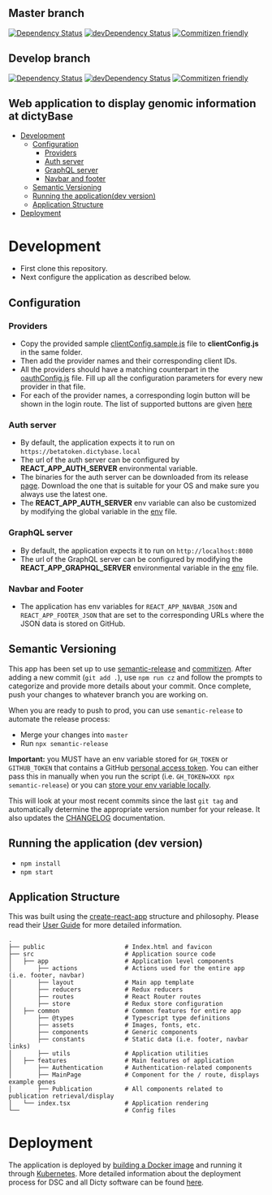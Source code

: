 ## Master branch

[![Dependency Status](https://david-dm.org/dictyBase/Publication/master.svg?style=flat-square)](https://david-dm.org/dictyBase/Publication/master)
[![devDependency Status](https://david-dm.org/dictyBase/Publication/master/dev-status.svg?style=flat-square)](https://david-dm.org/dictyBase/Publication/master?type=dev)
[![Commitizen friendly](https://img.shields.io/badge/commitizen-friendly-brightgreen.svg)](http://commitizen.github.io/cz-cli/)

## Develop branch

[![Dependency Status](https://david-dm.org/dictyBase/Publication/develop.svg?style=flat-square)](https://david-dm.org/dictyBase/Publication/develop)
[![devDependency Status](https://david-dm.org/dictyBase/Publication/develop/dev-status.svg?style=flat-square)](https://david-dm.org/dictyBase/Publication/develop?type=dev)
[![Commitizen friendly](https://img.shields.io/badge/commitizen-friendly-brightgreen.svg)](http://commitizen.github.io/cz-cli/)

## Web application to display genomic information at dictyBase

- [Development](#development)
  - [Configuration](#configuration)
    - [Providers](#providers)
    - [Auth server](#auth-server)
    - [GraphQL server](#graphql-server)
    - [Navbar and footer](#navbar-and-footer)
  - [Semantic Versioning](#semantic-versioning)
  - [Running the application(dev version)](#running-the-application-dev-version)
  - [Application Structure](#application-structure)
- [Deployment](#deployment)

# Development

- First clone this repository.
- Next configure the application as described below.

## Configuration

### Providers

- Copy the provided sample [clientConfig.sample.js](src/utils/clientConfig.sample.js) file
  to **clientConfig.js** in the same folder.
- Then add the provider names and their corresponding client IDs.
- All the providers should have a matching counterpart in the
  [oauthConfig.js](src/common/utils/oauthConfig.js) file. Fill up all the
  configuration parameters for every new provider in that file.
- For each of the provider names, a corresponding login button will be shown
  in the login route. The list of supported buttons are given
  [here](http://fontawesome.io/icons/#brand)

### Auth server

- By default, the application expects it to run on `https://betatoken.dictybase.local`
- The url of the auth server can be configured by **REACT_APP_AUTH_SERVER** environmental variable.
- The binaries for the auth server can be downloaded from its release
  [page](https://github.com/dictyBase/authserver/releases). Download the one that is
  suitable for your OS and make sure you always use the latest one.
- The **REACT_APP_AUTH_SERVER** env variable can also be customized by modifying the
  global variable in the [env](.env.development) file.

### GraphQL server

- By default, the application expects it to run on `http://localhost:8080`
- The url of the GraphQL server can be configured by modifying the **REACT_APP_GRAPHQL_SERVER** environmental variable in the [env](.env.development) file.

### Navbar and Footer

- The application has env variables for `REACT_APP_NAVBAR_JSON` and `REACT_APP_FOOTER_JSON` that are set to
  the corresponding URLs where the JSON data is stored on GitHub.

## Semantic Versioning

This app has been set up to use [semantic-release](https://github.com/semantic-release/semantic-release) and [commitizen](https://github.com/commitizen/cz-cli). After adding a new commit (`git add .`), use `npm run cz` and follow the prompts to categorize and provide more details about your commit. Once complete, push your changes to whatever branch you are working on.

When you are ready to push to prod, you can use `semantic-release` to automate the release process:

- Merge your changes into `master`
- Run `npx semantic-release`

**Important:** you MUST have an env variable stored for `GH_TOKEN` or `GITHUB_TOKEN` that contains a GitHub [personal access token](https://help.github.com/articles/creating-a-personal-access-token-for-the-command-line/). You can either pass this in manually when you run the script (i.e. `GH_TOKEN=XXX npx semantic-release`) or you can [store your env variable locally](https://www.schrodinger.com/kb/1842).

This will look at your most recent commits since the last `git tag` and automatically determine the appropriate version number for your release. It also updates the [CHANGELOG](./CHANGELOD.md) documentation.

## Running the application (dev version)

- `npm install`
- `npm start`

## Application Structure

This was built using the [create-react-app](https://github.com/facebook/create-react-app) structure and philosophy. Please read their [User Guide](https://github.com/facebook/create-react-app/blob/master/packages/react-scripts/template/README.md) for more detailed information.

```
.
├── public                      # Index.html and favicon
├── src                         # Application source code
│   ├── app                     # Application level components
│       ├── actions             # Actions used for the entire app (i.e. footer, navbar)
│       ├── layout              # Main app template
│       ├── reducers            # Redux reducers
│       ├── routes              # React Router routes
│       ├── store               # Redux store configuration
│   ├── common                  # Common features for entire app
│       ├── @types              # Typescript type definitions
│       ├── assets              # Images, fonts, etc.
│       ├── components          # Generic components
│       ├── constants           # Static data (i.e. footer, navbar links)
│       ├── utils               # Application utilities
│   ├── features                # Main features of application
│       ├── Authentication      # Authentication-related components
│       ├── MainPage            # Component for the / route, displays example genes
│       ├── Publication         # All components related to publication retrieval/display
│   └── index.tsx               # Application rendering
└──                             # Config files
```

# Deployment

The application is deployed by [building a Docker
image](https://docs.docker.com/engine/reference/commandline/build/) and running
it through [Kubernetes](https://k8s.io). More detailed information about the deployment process for DSC
and all Dicty software can be found [here](https://github.com/dictyBase/Migration/blob/master/deploy.md).
